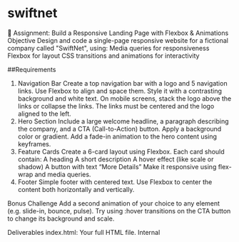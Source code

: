 # swiftnet

🎯 Assignment: Build a Responsive Landing Page with Flexbox & Animations
Objective
Design and code a single-page responsive website for a fictional company called "SwiftNet", using:
Media queries for responsiveness
Flexbox for layout
CSS transitions and animations for interactivity

##Requirements
1. Navigation Bar
Create a top navigation bar with a logo and 5 navigation links.
Use Flexbox to align and space them.
Style it with a contrasting background and white text.
On mobile screens, stack the logo above the links or collapse the links. The links must be centered and the logo aligned to the left.
2. Hero Section
Include a large welcome headline, a paragraph describing the company, and a CTA (Call-to-Action) button.
Apply a background color or gradient.
Add a fade-in animation to the hero content using keyframes.
3. Feature Cards
Create a 6-card layout using Flexbox.
Each card should contain:
A heading
A short description
A hover effect (like scale or shadow)
A button with text “More Details”
Make it responsive using flex-wrap and media queries.
4. Footer
Simple footer with centered text.
Use Flexbox to center the content both horizontally and vertically.

Bonus Challenge
Add a second animation of your choice to any element (e.g. slide-in, bounce, pulse).
Try using :hover transitions on the CTA button to change its background and scale.

Deliverables
index.html: Your full HTML file.
Internal <style> block or linked CSS.
The site must be viewable and functional on desktop and mobile.
